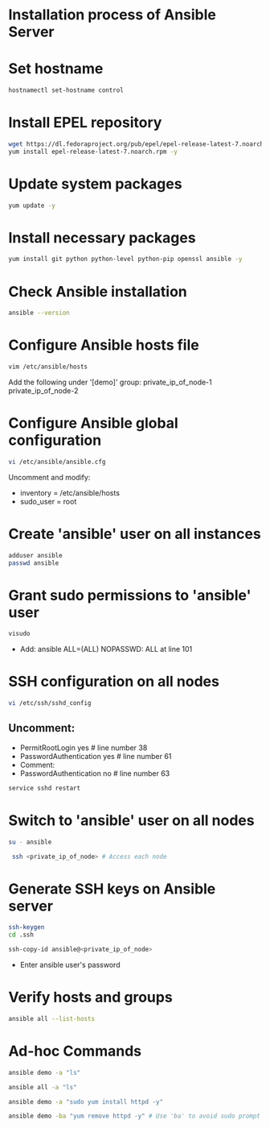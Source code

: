 # Installation process of Ansible Server

# Set hostname
```sh
hostnamectl set-hostname control
```

# Install EPEL repository
```sh
wget https://dl.fedoraproject.org/pub/epel/epel-release-latest-7.noarch.rpm
yum install epel-release-latest-7.noarch.rpm -y
```

# Update system packages
```sh
yum update -y
```

# Install necessary packages
```sh
yum install git python python-level python-pip openssl ansible -y
```

# Check Ansible installation
```sh
ansible --version
```

# Configure Ansible hosts file
```sh
vim /etc/ansible/hosts
```
Add the following under '[demo]' group:
private_ip_of_node-1
private_ip_of_node-2

# Configure Ansible global configuration
```sh
vi /etc/ansible/ansible.cfg
```
Uncomment and modify:

- inventory = /etc/ansible/hosts
- sudo_user = root


# Create 'ansible' user on all instances
```sh
adduser ansible
passwd ansible
```
# Grant sudo permissions to 'ansible' user

```sh
visudo
```
-  Add: ansible ALL=(ALL) NOPASSWD: ALL at line 101

# SSH configuration on all nodes
```sh
vi /etc/ssh/sshd_config
```
## Uncomment:
- PermitRootLogin yes            # line number 38
- PasswordAuthentication yes     # line number 61
- Comment:
- PasswordAuthentication no      # line number 63

```sh
service sshd restart
```
# Switch to 'ansible' user on all nodes
```sh
su - ansible
```
```sh
 ssh <private_ip_of_node> # Access each node
``` 
# Generate SSH keys on Ansible server
```sh
ssh-keygen
cd .ssh
```
```sh
ssh-copy-id ansible@<private_ip_of_node>
```
- Enter ansible user's password

# Verify hosts and groups
``` sh
ansible all --list-hosts
```
# Ad-hoc Commands
```sh
ansible demo -a "ls"
```
```sh
ansible all -a "ls"
```

```sh
ansible demo -a "sudo yum install httpd -y"
```
```sh
ansible demo -ba "yum remove httpd -y" # Use 'ba' to avoid sudo prompt
```
